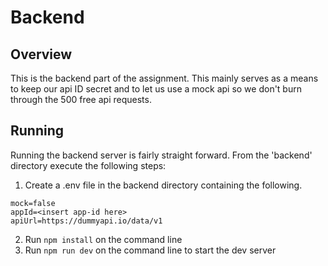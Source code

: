 # Backend

## Overview

This is the backend part of the assignment. This mainly serves as a means to keep our api ID secret and
to let us use a mock api so we don't burn through the 500 free api requests.

## Running

Running the backend server is fairly straight forward. From the 'backend' directory execute the following steps:

1. Create a .env file in the backend directory containing the following. 
```
mock=false
appId=<insert app-id here>
apiUrl=https://dummyapi.io/data/v1
```  
2. Run `npm install` on the command line
3. Run `npm run dev` on the command line to start the dev server

